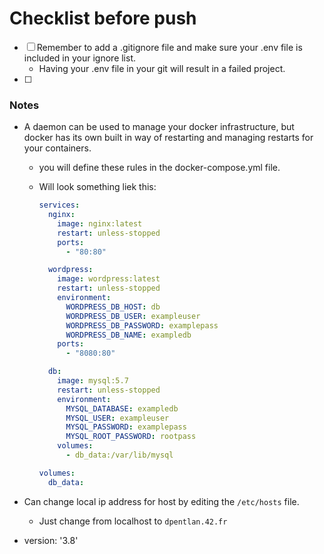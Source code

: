 # Checklist before push

- [ ] Remember to add a .gitignore file and make sure your .env file is included in your ignore list.
  - Having your .env file in your git will result in a failed project.
- [ ] 






### Notes
  - A daemon can be used to manage your docker infrastructure, but docker has its own built in way of restarting and managing restarts for your containers.
    - you will define these rules in the docker-compose.yml file.
    - Will look something liek this:

      ```docker-compose.yml
      services:
        nginx:
          image: nginx:latest
          restart: unless-stopped
          ports:
            - "80:80"

        wordpress:
          image: wordpress:latest
          restart: unless-stopped
          environment:
            WORDPRESS_DB_HOST: db
            WORDPRESS_DB_USER: exampleuser
            WORDPRESS_DB_PASSWORD: examplepass
            WORDPRESS_DB_NAME: exampledb
          ports:
            - "8080:80"

        db:
          image: mysql:5.7
          restart: unless-stopped
          environment:
            MYSQL_DATABASE: exampledb
            MYSQL_USER: exampleuser
            MYSQL_PASSWORD: examplepass
            MYSQL_ROOT_PASSWORD: rootpass
          volumes:
            - db_data:/var/lib/mysql

      volumes:
        db_data:
      ```


  - Can change local ip address for host by editing the `/etc/hosts` file.
    - Just change from localhost to `dpentlan.42.fr`
  - version: '3.8'
